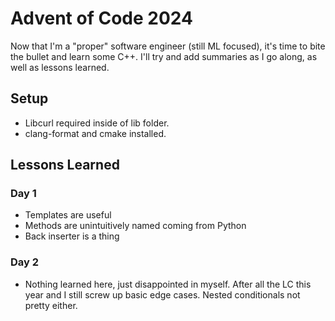 # Advent of Code 2024

Now that I'm a "proper" software engineer (still ML focused), it's time to bite the bullet and learn some C++. I'll try and add summaries as I go along, as well as lessons learned.

## Setup

- Libcurl required inside of lib folder.
- clang-format and cmake installed.

## Lessons Learned

### Day 1

- Templates are useful
- Methods are unintuitively named coming from Python
- Back inserter is a thing

### Day 2

- Nothing learned here, just disappointed in myself. After all the LC this year and I still screw up basic edge cases. Nested conditionals not pretty either.